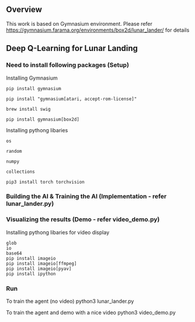 ## Overview

This work is based on Gymnasium environment.
Please refer https://gymnasium.farama.org/environments/box2d/lunar_lander/ for details




## Deep Q-Learning for Lunar Landing

### Need to install following packages (Setup)
Installing Gymnasium

    pip install gymnasium

    pip install "gymnasium[atari, accept-rom-license]"

    brew install swig

    pip install gymnasium[box2d]

Installing pythong libaries

    os

    random

    numpy

    collections

    pip3 install torch torchvision
### Building the AI & Training the AI (Implementation - refer lunar_lander.py)

### Visualizing the results (Demo - refer video_demo.py)
Installing pythong libaries for video display

    glob
    io
    base64
    pip install imageio
    pip install imageio[ffmpeg]
    pip install imageio[pyav]
    pip install ipython

 
### Run
To train the agent (no video)
    python3 lunar_lander.py

To train the agent and demo with a nice video
    python3 video_demo.py
